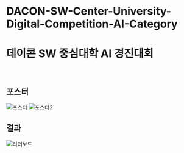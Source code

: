 # DACON-SW-Center-University-Digital-Competition-AI-Category
# 데이콘 SW 중심대학 AI 경진대회

<br>

## 포스터
![포스터](https://github.com/user-attachments/assets/4dd5a28a-595a-4f69-943c-2df47f27e90f)
![포스터2](https://github.com/user-attachments/assets/dc66d8aa-caaf-4293-ac46-18ee140ec8f9)
## 결과
![리더보드](https://github.com/user-attachments/assets/d3e63926-bc0b-4f3c-807e-abdb1d3c7093)
